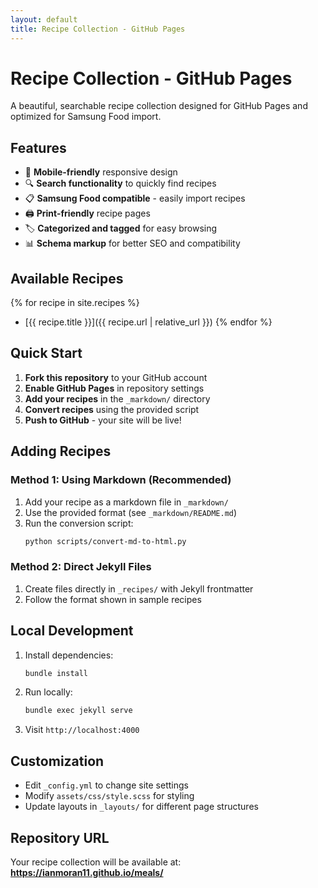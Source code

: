 ```yaml
---
layout: default
title: Recipe Collection - GitHub Pages
---
```


# Recipe Collection - GitHub Pages

A beautiful, searchable recipe collection designed for GitHub Pages and optimized for Samsung Food import.

## Features

- 📱 **Mobile-friendly** responsive design
- 🔍 **Search functionality** to quickly find recipes
- 📋 **Samsung Food compatible** - easily import recipes
- 🖨️ **Print-friendly** recipe pages
- 🏷️ **Categorized and tagged** for easy browsing
- 📊 **Schema markup** for better SEO and compatibility

## Available Recipes

{% for recipe in site.recipes %}
- [{{ recipe.title }}]({{ recipe.url | relative_url }})
{% endfor %}

## Quick Start

1. **Fork this repository** to your GitHub account
2. **Enable GitHub Pages** in repository settings
3. **Add your recipes** in the `_markdown/` directory
4. **Convert recipes** using the provided script
5. **Push to GitHub** - your site will be live!

## Adding Recipes

### Method 1: Using Markdown (Recommended)

1. Add your recipe as a markdown file in `_markdown/`
2. Use the provided format (see `_markdown/README.md`)
3. Run the conversion script:
   ```bash
   python scripts/convert-md-to-html.py
   ```

### Method 2: Direct Jekyll Files

1. Create files directly in `_recipes/` with Jekyll frontmatter
2. Follow the format shown in sample recipes

## Local Development

1. Install dependencies:
   ```bash
   bundle install
   ```

2. Run locally:
   ```bash
   bundle exec jekyll serve
   ```

3. Visit `http://localhost:4000`

## Customization

- Edit `_config.yml` to change site settings
- Modify `assets/css/style.scss` for styling
- Update layouts in `_layouts/` for different page structures

## Repository URL
Your recipe collection will be available at: **https://ianmoran11.github.io/meals/**
